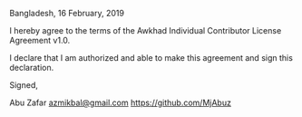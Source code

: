 Bangladesh, 16 February, 2019

I hereby agree to the terms of the Awkhad Individual Contributor License
Agreement v1.0.

I declare that I am authorized and able to make this agreement and sign this
declaration.

Signed,

Abu Zafar azmikbal@gmail.com https://github.com/MjAbuz
